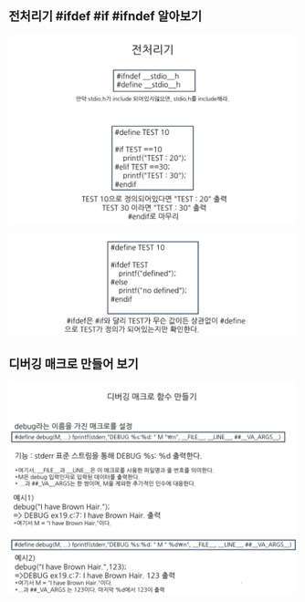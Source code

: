 ## 전처리기 #ifdef #if #ifndef 알아보기

![debug1](./img/debug1_1.jpg)

![debug2](./img/debug2.jpg)

## 디버깅 매크로 만들어 보기

![debug3](./img/debug4.jpg)


